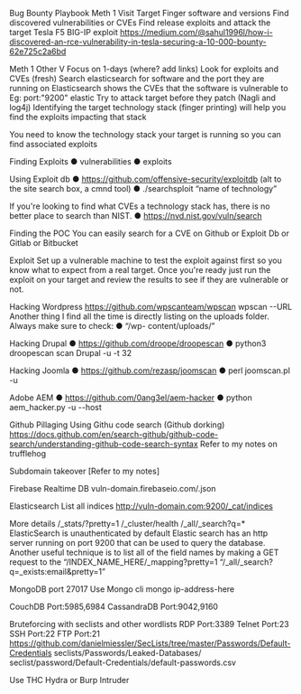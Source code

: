 Bug Bounty Playbook
Meth 1
Visit Target
Finger software and versions
Find discovered vulnerabilities or CVEs 
Find release exploits and attack the target 
Tesla F5 BIG-IP exploit
https://medium.com/@sahul1996l/how-i-discovered-an-rce-vulnerability-in-tesla-securing-a-10-000-bounty-62e725c2a6bd

Meth 1 Other V
Focus on 1-days (where? add links)
Look for exploits and CVEs (fresh)
Search elasticsearch for software and the port they are running on
Elasticsearch shows the CVEs that the software is vulnerable to
Eg: port:"9200" elastic
Try to attack target before they patch (Nagli and log4j)
Identifying the target technology stack (finger printing)
will help you find the exploits impacting that stack

You need to know the technology stack your target is running 
so you can find associated exploits

Finding Exploits 
● <TECHNOLOGY> <VERSION> vulnerabilities
● <TECHNOLOGY> <VERSION> exploits

Using Exploit db
● https://github.com/offensive-security/exploitdb (alt to the site search box, a cmnd tool)
● ./searchsploit “name of technology”

If you're looking to find what CVEs a technology stack has, 
there is no better place to search than NIST.
● https://nvd.nist.gov/vuln/search

Finding the POC
You can easily search for a CVE on Github or Exploit Db or Gitlab or Bitbucket

Exploit
Set up a vulnerable machine to test the exploit against first so you know
what to expect from a real target. Once you're ready just run the exploit on your target
and review the results to see if they are vulnerable or not.

Hacking Wordpress
https://github.com/wpscanteam/wpscan
wpscan --URL <URL>
Another thing I find all the time is directly
listing on the uploads folder. Always make sure to check:
● “/wp- content/uploads/”

Hacking Drupal
● https://github.com/droope/droopescan
● python3 droopescan scan Drupal -u <URL Here> -t 32

Hacking Joomla
● https://github.com/rezasp/joomscan
● perl joomscan.pl -u <URL Here>

Adobe AEM
● https://github.com/0ang3el/aem-hacker
● python aem_hacker.py -u <URL Here> --host <Your Public IP>

Github Pillaging
Using Githu code search (Github dorking)
https://docs.github.com/en/search-github/github-code-search/understanding-github-code-search-syntax
Refer to my notes on trufflehog

Subdomain takeover [Refer to my notes]

Firebase Realtime DB
vuln-domain.firebaseio.com/.json

Elasticsearch
List all indices
http://vuln-domain.com:9200/_cat/indices

More details
/_stats/?pretty=1
/_cluster/health
/_all/_search?q=*
ElasticSearch is unauthenticated by default
Elastic search has an http server running on port 9200 that can be used to query the
database.
Another useful technique is to list all of the field names by making a GET request to the
“/INDEX_NAME_HERE/_mapping?pretty=1
“/_all/_search?q=_exists:email&pretty=1”

MongoDB
port 27017
Use Mongo cli
mongo ip-address-here

CouchDB Port:5985,6984
CassandraDB Port:9042,9160

Bruteforcing with seclists and other wordlists
RDP     Port:3389
Telnet  Port:23
SSH     Port:22
FTP     Port:21
https://github.com/danielmiessler/SecLists/tree/master/Passwords/Default-Credentials
seclists/Passwords/Leaked-Databases/
seclist/password/Default-Credentials/default-passwords.csv

Use THC Hydra or Burp Intruder